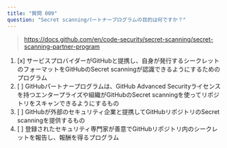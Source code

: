 ```yaml
---
title: "質問 009"
question: "Secret scanningパートナープログラムの目的は何ですか？"
---
```



> https://docs.github.com/en/code-security/secret-scanning/secret-scanning-partner-program
1. [x] サービスプロバイダーがGitHubと提携し、自身が発行するシークレットのフォーマットをGitHubのSecret scanningが認識できるようにするためのプログラム
1. [ ] GitHubパートナープログラムは、GitHub Advanced Securityライセンスを持つエンタープライズや組織がGitHubのSecret scanningを使ってリポジトリをスキャンできるようにするもの
1. [ ] GitHubが外部のセキュリティ企業と提携してGitHubリポジトリのSecret scanningを提供するもの
1. [ ] 登録されたセキュリティ専門家が善意でGitHubリポジトリ内のシークレットを報告し、報酬を得るプログラム